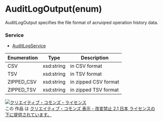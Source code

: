 # AuditLogOutput(enum)
AuditLogOutput specifies the file format of acruiqred operation history data.<br>

### Service
+ [AuditLogService](../services/AuditLogService.md)

| Enumeration | Type | Description | 
|---|---|---|
| CSV | xsd:string | in CSV format |
| TSV | xsd:string | in TSV format |
| ZIPPED_CSV | xsd:string | in zipped CSV format |
| ZIPPED_TSV | xsd:string | in zipped TSV format |


<a rel="license" href="http://creativecommons.org/licenses/by-nd/2.1/jp/"><img alt="クリエイティブ・コモンズ・ライセンス" style="border-width:0" src="https://i.creativecommons.org/l/by-nd/2.1/jp/88x31.png" /></a><br />この 作品 は <a rel="license" href="http://creativecommons.org/licenses/by-nd/2.1/jp/">クリエイティブ・コモンズ 表示 - 改変禁止 2.1 日本 ライセンスの下に提供されています。</a>
